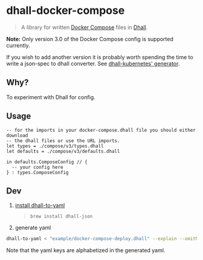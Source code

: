 # dhall-docker-compose

> A library for written [Docker Compose](https://docs.docker.com/compose/)
> files in [Dhall](https://dhall-lang.org).

**Note:** Only version 3.0 of the Docker Compose config is supported currently.

If you wish to add another version it is probably worth spending the time to
write a json-spec to dhall converter. See [dhall-kubernetes'
generator](https://github.com/dhall-lang/dhall-kubernetes).

## Why?

To experiment with Dhall for config.

## Usage

```dhall
-- for the imports in your docker-compose.dhall file you should either download
-- the dhall files or use the URL imports.
let types = ./compose/v3/types.dhall
let defaults = ./compose/v3/defaults.dhall

in defaults.ComposeConfig // {
  -- your config here
} : types.ComposeConfig
```

## Dev

1. [install dhall-to-yaml](https://github.com/dhall-lang/dhall-lang/wiki/Getting-started%3A-Generate-JSON-or-YAML#os-x---install-using-brew)

   > `brew install dhall-json`

2. generate yaml

```sh
dhall-to-yaml < "example/docker-compose-deploy.dhall" --explain --omitNull > ./example/generated.yml
```

Note that the yaml keys are alphabetized in the generated yaml.
